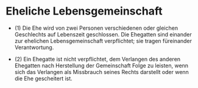 # Eheliche Lebensgemeinschaft

- (1) Die Ehe wird von zwei Personen verschiedenen oder gleichen Geschlechts auf Lebenszeit geschlossen. Die Ehegatten sind einander zur ehelichen Lebensgemeinschaft verpflichtet; sie tragen füreinander Verantwortung.

- (2) Ein Ehegatte ist nicht verpflichtet, dem Verlangen des anderen Ehegatten nach Herstellung der Gemeinschaft Folge zu leisten, wenn sich das Verlangen als Missbrauch seines Rechts darstellt oder wenn die Ehe gescheitert ist.

